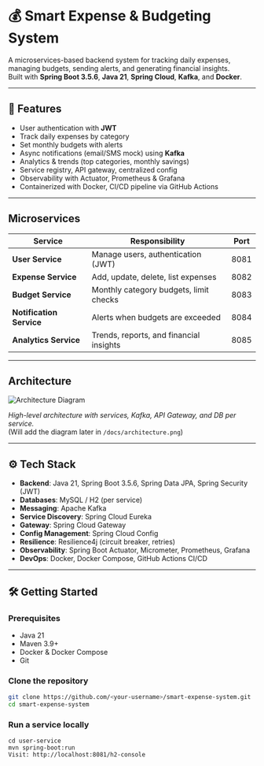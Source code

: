 # 💰 Smart Expense & Budgeting System

A microservices-based backend system for tracking daily expenses, managing budgets, sending alerts, and generating financial insights.  
Built with **Spring Boot 3.5.6**, **Java 21**, **Spring Cloud**, **Kafka**, and **Docker**.

---

## 🚀 Features
- User authentication with **JWT**
- Track daily expenses by category
- Set monthly budgets with alerts
- Async notifications (email/SMS mock) using **Kafka**
- Analytics & trends (top categories, monthly savings)
- Service registry, API gateway, centralized config
- Observability with Actuator, Prometheus & Grafana
- Containerized with Docker, CI/CD pipeline via GitHub Actions

---

## Microservices
| Service              | Responsibility                          | Port  |
|----------------------|------------------------------------------|-------|
| **User Service**     | Manage users, authentication (JWT)      | 8081  |
| **Expense Service**  | Add, update, delete, list expenses      | 8082  |
| **Budget Service**   | Monthly category budgets, limit checks  | 8083  |
| **Notification Service** | Alerts when budgets are exceeded   | 8084   |
| **Analytics Service** | Trends, reports, and financial insights| 8085  |

---

## Architecture
![Architecture Diagram](docs/architecture.png)

*High-level architecture with services, Kafka, API Gateway, and DB per service.*  
(Will add the diagram later in `/docs/architecture.png`)

---

## ⚙️ Tech Stack
- **Backend**: Java 21, Spring Boot 3.5.6, Spring Data JPA, Spring Security (JWT)
- **Databases**: MySQL / H2 (per service)
- **Messaging**: Apache Kafka
- **Service Discovery**: Spring Cloud Eureka
- **Gateway**: Spring Cloud Gateway
- **Config Management**: Spring Cloud Config
- **Resilience**: Resilience4j (circuit breaker, retries)
- **Observability**: Spring Boot Actuator, Micrometer, Prometheus, Grafana
- **DevOps**: Docker, Docker Compose, GitHub Actions CI/CD

---

## 🛠️ Getting Started

### Prerequisites
- Java 21
- Maven 3.9+
- Docker & Docker Compose
- Git

### Clone the repository
```bash
git clone https://github.com/<your-username>/smart-expense-system.git
cd smart-expense-system
```

### Run a service locally
```
cd user-service
mvn spring-boot:run
Visit: http://localhost:8081/h2-console
```
